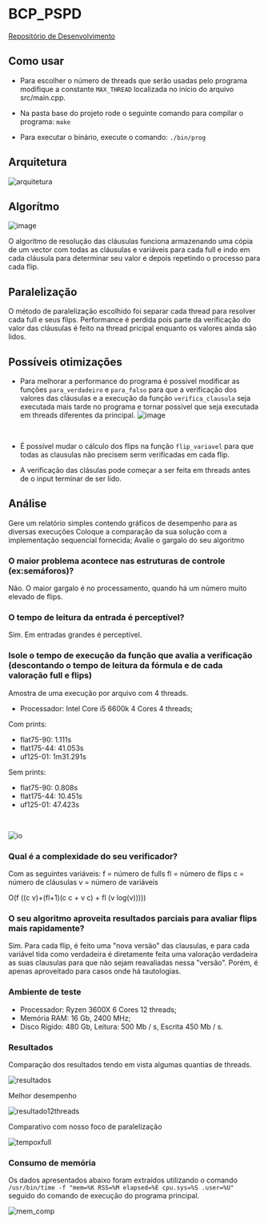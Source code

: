 # BCP_PSPD

[Repositório de Desenvolvimento](https://github.com/GabrielTiveron/BCP_PSPD)

## Como usar


* Para escolher o número de threads que serão usadas pelo programa modifique a constante `MAX_THREAD` localizada no início do arquivo src/main.cpp.

* Na pasta base do projeto rode o seguinte comando para compilar o programa:
`make`

* Para executar o binário, execute o comando:
`./bin/prog`

## Arquitetura

![arquitetura](img/arquitetura.png)

## Algorítmo

![image](img/algoritmo.png)

O algorítmo de resolução das cláusulas funciona armazenando uma cópia de um vector com todas as cláusulas e variáveis para cada full e indo em cada cláusula para determinar seu valor e depois repetindo o processo para cada flip.

## Paralelização

O método de paralelização escolhido foi separar cada thread para resolver cada full e seus flips. Performance é perdida pois parte da verificação do valor das cláusulas é feito na thread pricipal enquanto os valores ainda são lidos.

## Possíveis otimizações

* Para melhorar a performance do programa é possível modificar as funções `para_verdadeiro` e `para_falso` para que a verificação dos valores das cláusulas e a execução da função `verifica_clausula` seja executada mais tarde no programa e tornar possível que seja executada em threads diferentes da principal.
![image](https://user-images.githubusercontent.com/34405790/117382363-b8a37b00-aeb4-11eb-9217-0f2a58a661ec.png)
<br>

* É possível mudar o cálculo dos flips na função `flip_variavel` para que todas as clausulas não precisem serm verificadas em cada flip.

* A verificação das clásulas pode começar a ser feita em threads antes de o input terminar de ser lido.

## Análise

Gere um relatório simples contendo gráficos de desempenho para as diversas execuções
Coloque a comparação da sua solução com a implementação sequencial fornecida;
Avalie o gargalo do seu algoritmo
### O maior problema acontece nas estruturas de controle (ex:semáforos)?

Não. O maior gargalo é no processamento, quando há um número muito elevado de flips.

### O tempo de leitura da entrada é perceptível?

Sim. Em entradas grandes é perceptível.

### Isole o tempo de execução da função que avalia a verificação (descontando o tempo de leitura da fórmula e de cada valoração full e flips)

Amostra de uma execução por arquivo com 4 threads.

* Processador: Intel Core i5 6600k 4 Cores 4 threads;

Com prints:
* flat75-90: 1.111s
* flat175-44: 41.053s
* uf125-01: 1m31.291s

Sem prints:
* flat75-90: 0.808s
* flat175-44: 10.451s
* uf125-01: 47.423s

<br>

![io](img/io.png)

### Qual é a complexidade do seu verificador?

Com as seguintes variáveis:
f = número de fulls
fl = número de flips
c = número de cláusulas
v = número de variáveis

O(f ((c v)+(fl+1)(c c + v c) + fl (v log(v)))))

### O seu algoritmo aproveita resultados parciais para avaliar flips mais rapidamente?

Sim. Para cada flip, é feito uma "nova versão" das clausulas, e para cada variável tida como verdadeira é diretamente feita uma valoração verdadeira as suas clausulas para que não sejam reavaliadas nessa "versão". Porém, é apenas aproveitado para casos onde há tautologias.

### Ambiente de teste

* Processador: Ryzen 3600X 6 Cores 12 threads;
* Memória RAM: 16 Gb, 2400 MHz;
* Disco Rígido: 480 Gb, Leitura: 500 Mb / s, Escrita 450 Mb / s.


### Resultados

Comparação dos resultados tendo em vista algumas quantias de threads.

![resultados](img/comparativo_total.png)

Melhor desempenho

![resultado12threads](img/compare.png)

Comparativo com nosso foco de paralelização

![tempoxfull](img/qtd_full.png)

### Consumo de memória

Os dados apresentados abaixo foram extraídos utilizando o comando ```/usr/bin/time -f "mem=%K RSS=%M elapsed=%E cpu.sys=%S .user=%U"``` seguido do comando de execução do programa principal.

![mem_comp](img/mem_comp.png)
